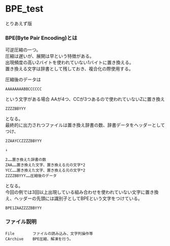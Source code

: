# BPE_test
とりあえず版


### BPE(Byte Pair Encoding)とは
可逆圧縮の一つ。<br>
圧縮は遅いが、展開は早という特徴がある。<br>
出現頻度の高い2バイトを使われていない1バイトに置き換える。<br>
置き換える文字は辞書として残しておき、複合化の際使用する。<br>

圧縮後のデータは
```
AAAAAAAABBCCCCCC
```
という文字がある場合
AAが4つ、CCが3つあるので使われていないZに置き換え
```
ZZZZBBYYY
```
となる。<br>
最終的に出力されつファイルは置き換え辞書の数、辞書データをヘッダーとしてつけ、
```
2ZAAYCCZZZZBBYYY

↓

2……置き換えた辞書の数
ZAA……置き換えた文字、置き換える元の文字*2
YCC……置き換えた文字、置き換える元の文字*2
ZZZZBBYYY……圧縮後のデータ

```
となる。<br>
今回の例では3回以上出現している組み合わせを使われていない文字に置き換え、ヘッダーの先頭には識別子としてBPEという文字をつけている。<br>
```
BPE1ZAAZZZZBBYYY
```


### ファイル説明
```
File		ファイルの読み込み、文字列操作等
CArchive	BPE圧縮、解凍を行う。
```




